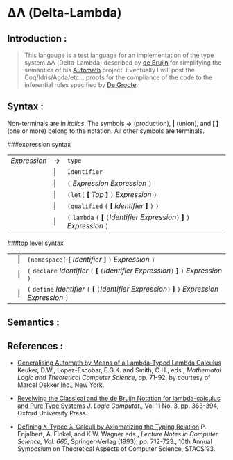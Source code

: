# ΔΛ (Delta-Lambda)

## Introduction :
> This langauge is a test language for an implementation of the type system  ΔΛ (Delta-Lambda) described by [de Bruijn] for simplifying the semantics of his [Automath] project.
Eventually I will post the Coq/Idris/Agda/etc... proofs for the compliance of  the code to the inferential rules specified by [De Groote].

## Syntax :

Non-terminals are in *italics*.
The symbols **->** (production), **|** (union), and **[ ]** (one or more) belong to the notation. 
All other symbols are terminals.

###expression syntax
<TABLE ALIGN="center" CELLPADDING="4">
<TR><TD><I>Expression</I></TD>
  <TD><B>-&gt;</B></TD>
  <TD><CODE>type</CODE></TD>
</TR>
<TR>
  <TD></TD>
  <TD><B>|</B></TD>
  <TD><CODE>Identifier</code></TD>
</TR>
<TR>
  <TD></TD>
  <TD><B>|</B></TD>
  <TD>
    <CODE>(</CODE> <I>Expression</I> <I>Expression</I> <CODE>)</CODE>
  </TD>
</TR>
<TR>
  <TD></TD>
  <TD><B>|</B></TD>
  <TD>
    <CODE>(</CODE><CODE>let</CODE><CODE>(</CODE>
      <B>[</B> <I>Top</I> <B>]</B>
    <CODE>)</CODE> <I>Expression</I> <CODE>)</CODE>
  </TD>
</TR>
<TR>
    <TD></TD>
    <TD><B>|</B></TD>
    <TD><CODE>(</CODE><CODE>qualified</CODE>
      <CODE>(</CODE> <B>[</B> <I>Identifier</I> <B>]</B> <CODE>)</CODE>
            <CODE>)</CODE></TD>
</TR>
<TR>
  <TD></TD>
  <TD><B>|</B></TD>
  <TD>
    <CODE>(</CODE> <CODE>lambda</CODE>
    <CODE>(</CODE> <B>[</B> 
      <CODE>(</CODE><I>Identifier</I> <I>Expression</I><CODE>)</CODE>
         <B>]</B>
    <CODE>)</CODE> <I>Expression</I> <CODE>)</CODE>
  </TD>
</TR>
</TABLE>

###top level syntax
<TABLE ALIGN="center" CELLPADDING="4">
<TR>
  <TD></TD>
  <TD><B>|</B></TD>
  <TD>
    <CODE>(</CODE><CODE>namespace</CODE><CODE>(</CODE>
      <B>[</B> <I>Identifier</I> <B>]</B>
    <CODE>)</CODE> <I>Expression</I> <CODE>)</CODE>
  </TD>
</TR>
<TR>
  <TD></TD>
  <TD><B>|</B></TD>
  <TD>
    <CODE>(</CODE> <CODE>declare</CODE>
    <I>Identifier</I>
    <CODE>(</CODE> <B>[</B> 
      <CODE>(</CODE><I>Identifier</I> <I>Expression</I><CODE>)</CODE>
         <B>]</B>
    <CODE>)</CODE> <I>Expression</I> <CODE>)</CODE>
  </TD>
</TR>
<TR>
  <TD></TD>
  <TD><B>|</B></TD>
  <TD>
    <CODE>(</CODE> <CODE>define</CODE>
    <I>Identifier</I>
    <CODE>(</CODE> <B>[</B> 
      <CODE>(</CODE><I>Identifier</I> <I>Expression</I><CODE>)</CODE>
         <B>]</B>
    <CODE>)</CODE> <I>Expression</I>  <I>Expression</I>
    <CODE>)</CODE>
  </TD>
</TR>
</TABLE>

## Semantics :

## References :
 * [Generalising Automath by Means of a Lambda-Typed Lambda Calculus][de Bruijn] Keuker, D.W., Lopez-Escobar, E.G.K. and Smith, C.H., eds., *Mathematal Logic and Theoretical Computer Science*, pp. 71-92, by courtesy of Marcel Dekker Inc., New York.

 * [Reveiwing the Classical and the de Bruijn Notation for lambda-calculus and Pure Type Systems][Kamareddine] *J. Logic Computat*., Vol 11 No. 3, pp. 363-394, Oxford University Press.

 * [Defining λ-Typed λ-Calculi by Axiomatizing the Typing Relation][de Groote] P. Enjalbert, A. Finkel, and K.W. Wagner eds., *Lecture Notes in Computer Science, Vol. 665*, Springer-Verlag (1993), pp. 712-723., 10th Annual Symposium on Theoretical Aspects of Computer Science, STACS’93.

[Automath]: http://www.win.tue.nl/automath/
[de Bruijn]: ../Documents/de_Bruijn.pdf
[de Groote]: ../Documents/de_Groote.pdf
[Kamareddine]: ../Documents/Kamareddine.pdf
